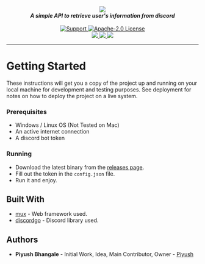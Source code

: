 <div align="center">
  <img src="https://i.imgur.com/bvXSCgs.png" align="center">
  <br>
  <strong><i>A simple API to retrieve user's information from discord</i></strong>
  <br>
  <br>
  <a href="https://discord.gg/XwdCXMF">
    <img src="https://img.shields.io/discord/543812119397924886.svg?style=for-the-badge&colorB=7289DA" alt="Support">
  </a>
  
  <a href="https://github.com/modmailapp/userinfo/blob/master/LICENSE">
    <img src="https://img.shields.io/github/license/modmailapp/userinfo.svg?style=for-the-badge" alt="Apache-2.0 License">
  </a>
<br>
<a href="https://github.com/modmailapp/userinfo">
<img src="https://img.shields.io/github/languages/top/modmailapp/userinfo.svg?style=for-the-badge">
</a>
<a href="https://github.com/modmailapp/userinfo/issues">
<img src="https://img.shields.io/github/issues/modmailapp/userinfo.svg?style=for-the-badge">
</a>
<a href="https://github.com/modmailapp/userinfo/pulls">
<img src="https://img.shields.io/github/issues-pr/modmailapp/userinfo.svg?style=for-the-badge">
</a>

</div>

---

# Getting Started

These instructions will get you a copy of the project up and running on your local machine for development and testing purposes. See deployment for notes on how to deploy the project on a live system.

### Prerequisites

* Windows / Linux OS (Not Tested on Mac)
* An active internet connection
* A discord bot token

### Running

* Download the latest binary from the [releases page](https://github.com/modmailapp/userinfo/releases).
* Fill out the token in the `config.json` file.
* Run it and enjoy.

## Built With

* [mux](https://github.com/gorilla/mux) - Web framework used.
* [discordgo](https://github.com/bwmarrin/discordgo) - Discord library used.

## Authors

* **Piyush Bhangale** - Initial Work, Idea, Main Contributor, Owner - [Piyush](https://github.com/officialpiyush)
